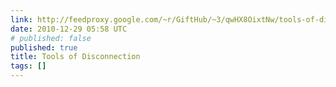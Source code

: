 ```yaml
---
link: http://feedproxy.google.com/~r/GiftHub/~3/qwHX8OixtNw/tools-of-disconnection.html
date: 2010-12-29 05:58 UTC
# published: false
published: true
title: Tools of Disconnection
tags: []
---
```



